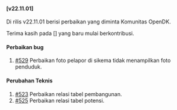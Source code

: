 #### [v22.11.01]

Di rilis v22.11.01 berisi perbaikan yang diminta Komunitas OpenDK.

Terima kasih pada [] yang baru mulai berkontribusi.

#### Perbaikan bug
1. [#529](https://github.com/OpenSID/OpenDK/issues/529) Perbaikan foto pelapor di sikema tidak menampilkan foto penduduk.

#### Perubahan Teknis
1. [#523](https://github.com/OpenSID/OpenDK/issues/523) Perbaikan relasi tabel pembangunan.
2. [#525](https://github.com/OpenSID/OpenDK/issues/525) Perbaikan relasi tabel potensi.
